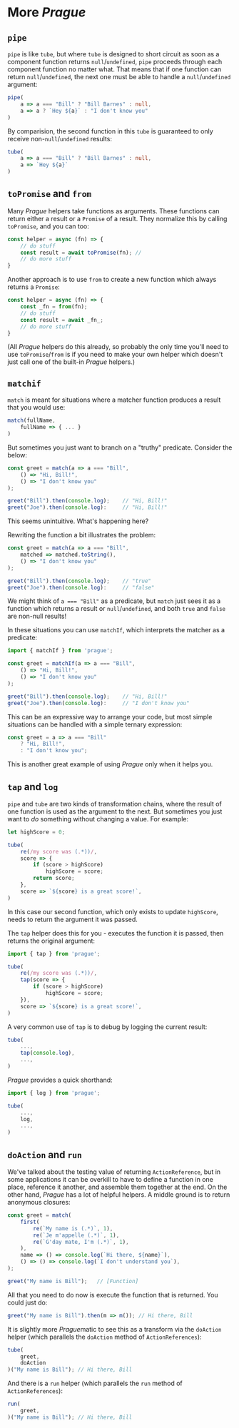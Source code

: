 # More *Prague*

## `pipe`

`pipe` is like `tube`, but where `tube` is designed to short circuit as soon as a component function returns `null`/`undefined`, `pipe` proceeds through each component function no matter what. That means that if one function can return `null`/`undefined`, the next one must be able to handle a `null`/`undefined` argument:

```ts
pipe(
    a => a === "Bill" ? "Bill Barnes" : null,
    a => a ? `Hey ${a}` : "I don't know you"
)
```

By comparision, the second function in this `tube` is guaranteed to only receive non-`null`/`undefined` results:

```ts
tube(
    a => a === "Bill" ? "Bill Barnes" : null,
    a => `Hey ${a}`
)
```

## `toPromise` and `from`

Many *Prague* helpers take functions as arguments. These functions can return either a result or a `Promise` of a result. They normalize this by calling `toPromise`, and you can too:

```ts
const helper = async (fn) => {
    // do stuff
    const result = await toPromise(fn); // 
    // do more stuff
}
```

Another approach is to use `from` to create a new function which always returns a `Promise`:

```ts
const helper = async (fn) => {
    const _fn = from(fn);
    // do stuff
    const result = await _fn_;
    // do more stuff
}
```

(All *Prague* helpers do this already, so probably the only time you'll need to use `toPromise`/`from` is if you need to make your own helper which doesn't just call one of the built-in *Prague* helpers.)

## `matchif`

`match` is meant for situations where a matcher function produces a result that you would use:

```ts
match(fullName,
    fullName => { ... }
)
```

But sometimes you just want to branch on a "truthy" predicate. Consider the below:

```ts
const greet = match(a => a === "Bill",
    () => "Hi, Bill!",
    () => "I don't know you"
);

greet("Bill").then(console.log);    // "Hi, Bill!"
greet("Joe").then(console.log):     // "Hi, Bill!"
```

This seems unintuitive. What's happening here?

Rewriting the function a bit illustrates the problem:

```ts
const greet = match(a => a === "Bill",
    matched => matched.toString(),
    () => "I don't know you"
);

greet("Bill").then(console.log);    // "true"
greet("Joe").then(console.log):     // "false"
```

We might think of `a === "Bill"` as a predicate, but `match` just sees it as a function which returns a result or `null`/`undefined`, and both `true` and `false` are non-null results!

In these situations you can use `matchIf`, which interprets the matcher as a predicate:

```ts
import { matchIf } from 'prague';

const greet = matchIf(a => a === "Bill",
    () => "Hi, Bill!",
    () => "I don't know you"
);

greet("Bill").then(console.log);    // "Hi, Bill!"
greet("Joe").then(console.log):     // "I don't know you"
```

This can be an expressive way to arrange your code, but most simple situations can be handled with a simple ternary expression:

```ts
const greet = a => a === "Bill"
    ? "Hi, Bill!",
    : "I don't know you";
```

This is another great example of using *Prague* only when it helps you.

## `tap` and `log`

`pipe` and `tube` are two kinds of transformation chains, where the result of one function is used as the argument to the next. But sometimes you just want to *do* something without changing a value. For example:

```ts
let highScore = 0;

tube(
    re(/my score was (.*))/,
    score => {
        if (score > highScore)
            highScore = score;
        return score;
    },
    score => `${score} is a great score!`,
)
```

In this case our second function, which only exists to update `highScore`, needs to return the argument it was passed.

The `tap` helper does this for you - executes the function it is passed, then returns the original argument:

```ts
import { tap } from 'prague';

tube(
    re(/my score was (.*))/,
    tap(score => {
        if (score > highScore)
            highScore = score;
    }),
    score => `${score} is a great score!`,
)
```

A very common use of `tap` is to debug by logging the current result:

```ts
tube(
    ...,
    tap(console.log),
    ...,
)
```

*Prague* provides a quick shorthand:

```ts
import { log } from 'prague';

tube(
    ...,
    log,
    ...,
)
```

## `doAction` and `run`

We've talked about the testing value of returning `ActionReference`, but in some applications it can be overkill to have to define a function in one place, reference it another, and assemble them together at the end. On the other hand, *Prague* has a lot of helpful helpers. A middle ground is to return anonymous closures:

```ts
const greet = match(
    first(
        re(`My name is (.*)`, 1),
        re(`Je m'appelle (.*)`, 1),
        re(`G'day mate, I'm (.*)`, 1),
    ),
    name => () => console.log(`Hi there, ${name}`),
    () => () => console.log(`I don't understand you`),
);

greet("My name is Bill");   // [Function]
```

All that you need to do now is execute the function that is returned. You could just do:

```ts
greet("My name is Bill").then(m => m()); // Hi there, Bill
```

It is slightly more *Prague*matic to see this as a transform via the `doAction` helper (which parallels the `doAction` method of `ActionReferences`):

```ts
tube(
    greet,
    doAction
)("My name is Bill"); // Hi there, Bill
```

And there is a `run` helper (which parallels the `run` method of `ActionReferences`):

```ts
run(
    greet,
)("My name is Bill"); // Hi there, Bill
```


